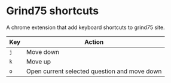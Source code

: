 # Grind75 shortcuts

A chrome extension that add keyboard shortcuts to grind75 site.

| Key | Action                                       |
| --- | -------------------------------------------- |
| `j` | Move down                                    |
| `k` | Move up                                      |
| `o` | Open current selected question and move down |
